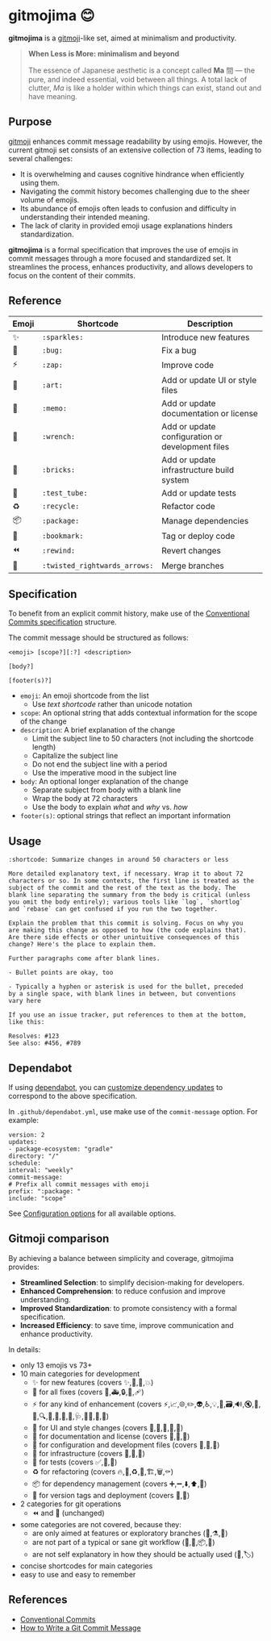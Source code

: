 # gitmojima 😊

**gitmojima** is a [gitmoji](https://gitmoji.dev/)-like set, aimed at minimalism and productivity.

> **When Less is More: minimalism and beyond**
>
> The essence of Japanese aesthetic is a concept called **Ma** 間 — the pure, and indeed essential,
void between all things. A total lack of clutter, *Ma* is like a holder within which things can
exist, stand out and have meaning.

## Purpose

[gitmoji](https://gitmoji.dev/) enhances commit message readability by using emojis. However, the
current gitmoji set consists of an extensive collection of 73 items, leading to several challenges:

* It is overwhelming and causes cognitive hindrance when efficiently using them.
* Navigating the commit history becomes challenging due to the sheer volume of emojis.
* Its abundance of emojis often leads to confusion and difficulty in understanding their intended meaning.
* The lack of clarity in provided emoji usage explanations hinders standardization.

**gitmojima** is a formal specification that improves the use of emojis in commit messages through
a more focused and standardized set. It streamlines the process, enhances productivity, and allows
developers to focus on the content of their commits.

## Reference

| Emoji | Shortcode                  | Description |
|-------|----------------------------|------------|
| ✨ | `:sparkles:`                  | Introduce new features |
| 🐛 | `:bug:`                       | Fix a bug |
| ⚡️ | `:zap:`                       | Improve code |
| 🎨 | `:art:`                       | Add or update UI or style files |
| 📝 | `:memo:`                      | Add or update documentation or license |
| 🔧 | `:wrench:`                    | Add or update configuration or development files |
| 🧱 | `:bricks:`                    | Add or update infrastructure build system |
| 🧪 | `:test_tube:`                 | Add or update tests |
| ♻️ | `:recycle:`                   | Refactor code |
| 📦️ | `:package:`                   | Manage dependencies |
| 🔖 | `:bookmark:`                  | Tag or deploy code |
| ⏪️ | `:rewind:`                    | Revert changes |
| 🔀 | `:twisted_rightwards_arrows:` | Merge branches |

## Specification

To benefit from an explicit commit history, make use of the [Conventional Commits specification](https://www.conventionalcommits.org/en/v1.0.0/#summary)
structure.

The commit message should be structured as follows:

```
<emoji> [scope?][:?] <description>

[body?]

[footer(s)?]
```

- `emoji`: An emoji shortcode from the list
    * Use *text shortcode* rather than unicode notation
- `scope`: An optional string that adds contextual information for the scope of the change
- `description`: A brief explanation of the change
    * Limit the subject line to 50 characters (not including the shortcode length)
    * Capitalize the subject line
    * Do not end the subject line with a period
    * Use the imperative mood in the subject line
- `body`: An optional longer explanation of the change
    * Separate subject from body with a blank line
    * Wrap the body at 72 characters
    * Use the body to explain *what* and *why* vs. *how*
- `footer(s)`: optional strings that reflect an important information


## Usage

```
:shortcode: Summarize changes in around 50 characters or less

More detailed explanatory text, if necessary. Wrap it to about 72
characters or so. In some contexts, the first line is treated as the
subject of the commit and the rest of the text as the body. The
blank line separating the summary from the body is critical (unless
you omit the body entirely); various tools like `log`, `shortlog`
and `rebase` can get confused if you run the two together.

Explain the problem that this commit is solving. Focus on why you
are making this change as opposed to how (the code explains that).
Are there side effects or other unintuitive consequences of this
change? Here's the place to explain them.

Further paragraphs come after blank lines.

- Bullet points are okay, too

- Typically a hyphen or asterisk is used for the bullet, preceded
by a single space, with blank lines in between, but conventions
vary here

If you use an issue tracker, put references to them at the bottom,
like this:

Resolves: #123
See also: #456, #789
```

## Dependabot

If using [dependabot](https://docs.github.com/en/code-security/dependabot), you can
[customize dependency updates](https://docs.github.com/en/code-security/dependabot/dependabot-version-updates/customizing-dependency-updates)
to correspond to the above specification.

In `.github/dependabot.yml`, use make use of the `commit-message` option. For example:

```
version: 2
updates:
- package-ecosystem: "gradle"
directory: "/"
schedule:
interval: "weekly"
commit-message:
# Prefix all commit messages with emoji
prefix: ":package: "
include: "scope"
```

See [Configuration options](https://docs.github.com/en/code-security/dependabot/dependabot-version-updates/configuration-options-for-the-dependabot.yml-file)
for all available options.

## Gitmoji comparison

By achieving a balance between simplicity and coverage, gitmojima provides:

* **Streamlined Selection**: to simplify decision-making for developers.
* **Enhanced Comprehension**: to reduce confusion and improve understanding.
* **Improved Standardization**: to promote consistency with a formal specification.
* **Increased Efficiency**: to save time, improve communication and enhance productivity.

In details:

* only 13 emojis vs 73+
* 10 main categories for development
    * ✨ for new features (covers ✨,🎉,💩,💥)
    * 🐛 for all fixes (covers 🐛,🚑️,🔒️,🥅,🩹)
    * ⚡️ for any kind of enhancement (covers ⚡️,📈,🌐,✏️,👽️,♿️,💡,💬,🗃️,🔊,🔇,🚸,🥚,🔍️,🌱,🚩,🛂,👔,🩺,🧑‍💻,🧵,🦺)
    * 🎨 for UI and style changes (covers 🎨,💄,🍱,📱,💫)
    * 📝 for documentation and license (covers 📝,📄,💸)
    * 🔧 for configuration and development files (covers 🔧,🔨,🙈)
    * 🧱 for infrastructure (covers 👷,💚,🧱)
    * 🧪 for tests (covers ✅,🧪,🤡)
    * ♻️ for refactoring (covers 🔥,🚨,♻️,🚚,🏗️,🗑️,⚰️)
    * 📦️ for dependency management (covers ➕,➖,⬇️,⬆️,📌)
    * 🔖 for version tags and deployment (covers 🚀,🔖)
* 2 categories for git operations
    * ⏪️ and 🔀 (unchanged)
* some categories are not covered, because they:
    * are only aimed at features or exploratory branches (🚧,⚗️,🧐)
    * are not part of a typical or sane git workflow (🔐,🍻,📦️,📸)
    * are not self explanatory in how they should be actually used (👥,🏷️)
* concise shortcodes for main categories
* easy to use and easy to remember

## References

* [Conventional Commits](https://www.conventionalcommits.org/)
* [How to Write a Git Commit Message](https://cbea.ms/git-commit/)
